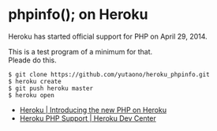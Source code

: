 # phpinfo(); on Heroku

Heroku has started official support for PHP on April 29, 2014.

This is a test program of a minimum for that.<br>
Pleade do this.

```shell
$ git clone https://github.com/yutaono/heroku_phpinfo.git
$ heroku create
$ git push heroku master
$ heroku open
```

- [Heroku | Introducing the new PHP on Heroku](https://blog.heroku.com/archives/2014/4/29/introducing_the_new_php_on_heroku)
- [Heroku PHP Support | Heroku Dev Center](https://devcenter.heroku.com/articles/php-support)